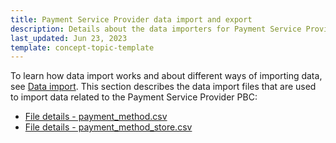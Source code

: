 ```yaml
---
title: Payment Service Provider data import and export
description: Details about the data importers for Payment Service Provider
last_updated: Jun 23, 2023
template: concept-topic-template
---
```

To learn how data import works and about different ways of importing data, see [Data import](/docs/scos/dev/data-import/{{page.version}}/data-import.html). This section describes the data import files that are used to import data related to the Payment Service Provider PBC:

* [File details - payment_method.csv](/docs/pbc/all/payment-service-provider/{{page.version}}import-and-export-data/file-details-payment-method.csv.html)
* [File details - payment_method_store.csv](/docs/pbc/all/payment-service-provider/{{page.version}}import-and-export-data/file-details-payment-method-store.csv.html)

